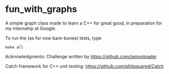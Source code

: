 # fun_with_graphs
A simple graph class made to learn a C++ for great good, in preparation for
my internship at Google.

To run the (as for now bare-bones) tests, type
```
make all
```
Acknowledgments:
Challenge written by https://github.com/iamnotnader

Catch framework for C++ unit testing: https://github.com/philsquared/Catch
